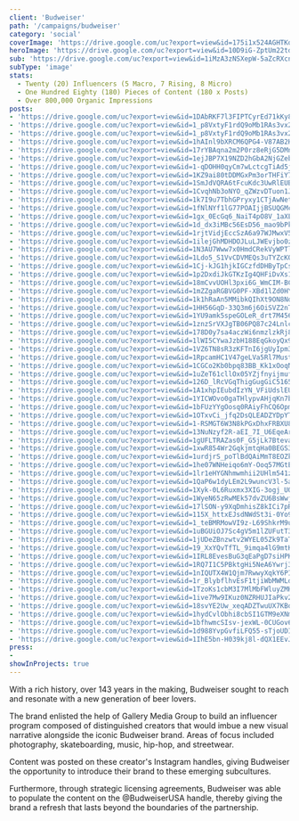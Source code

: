 ```yaml
---
client: 'Budweiser'
path: '/campaigns/budweiser'
category: 'social'
coverImage: 'https://drive.google.com/uc?export=view&id=175i1x524AGHTKqtJGpcDZ3Khhv3EDR2w'
heroImage: 'https://drive.google.com/uc?export=view&id=10D9iG-ZptUm22tdltreEvrMrR74HRWNz'
sub: 'https://drive.google.com/uc?export=view&id=1iMzA3zNSXepW-5aZcRXcnQZNxSu7_zWZ'
subType: 'image'
stats:
  - Twenty (20) Influencers (5 Macro, 7 Rising, 8 Micro)
  - One Hundred Eighty (180) Pieces of Content (180 x Posts)
  - Over 800,000 Organic Impressions
posts:
- 'https://drive.google.com/uc?export=view&id=1DAbRKF7l3FIPTCyrEd71kKy8vg-A9sfg'
- 'https://drive.google.com/uc?export=view&id=1_p8VxtyF1rdQ9oMb1RAs3vx2XHLk6jtC'
- 'https://drive.google.com/uc?export=view&id=1_p8VxtyF1rdQ9oMb1RAs3vx2XHLk6jtC'
- 'https://drive.google.com/uc?export=view&id=1hAInl9bXRCM6QPG4-V87AB2H9np2AWm9'
- 'https://drive.google.com/uc?export=view&id=17rYBAqna2m2P0rz8eRjG5DMnNDtvPvQY'
- 'https://drive.google.com/uc?export=view&id=1ejJBP7X19NZD2hGbA2NjGZebsPwwbY7E'
- 'https://drive.google.com/uc?export=view&id=1-qDOHH0qyCm7wLctcgTiAd5jhyJR8nU6'
- 'https://drive.google.com/uc?export=view&id=1KZ9ai80tDDMGxPm3orTHFiY7zPkDcsK6'
- 'https://drive.google.com/uc?export=view&id=1SmJdVQRA6tFcuKdc3UwRlEUBEFXDbxic'
- 'https://drive.google.com/uc?export=view&id=1CvqhNb3oNYO_qZWzvDTuon1J8rj2aQTd'
- 'https://drive.google.com/uc?export=view&id=1k7I9u7TbhGPryxy1CTjAwNetMxi2gvw8'
- 'https://drive.google.com/uc?export=view&id=1fNlNYf1lG77POAIjjBSUQGMcAtAnwiM-'
- 'https://drive.google.com/uc?export=view&id=1gx_0EcGq6_NaiT4pO8V_1aXLbW4_p14Q'
- 'https://drive.google.com/uc?export=view&id=1d_dx3iMBc56EsD56_mao9bPkOJ3dQvMH'
- 'https://drive.google.com/uc?export=view&id=1rjtVidjEccSzA6a97WJMwxV5pd0g2hWl'
- 'https://drive.google.com/uc?export=view&id=1ilejGhMDHDOJLuLJWEvjbo0zEMCofZVF'
- 'https://drive.google.com/uc?export=view&id=1N3AU7Www7x0HmdCRekVyWPTlMEj1ps3o'
- 'https://drive.google.com/uc?export=view&id=1Ldo5_S1VvCDVMEQs3uTYZcKQ0fmUAY7w'
- 'https://drive.google.com/uc?export=view&id=1Cj-kJG1hjkIGCzfdDHByTpCs3r65HBYk'
- 'https://drive.google.com/uc?export=view&id=1p2DxdiJkGTKzIg4QHFiDvXs1rh5KdBD9'
- 'https://drive.google.com/uc?export=view&id=18mCvvUOHl3pxi6G_WmCIM-BC4vo1PQr2'
- 'https://drive.google.com/uc?export=view&id=1mZZgaRGBVG0PF-XBd1lZd0HYhEdrbO9E'
- 'https://drive.google.com/uc?export=view&id=1k1hRaAn5MMibkQIhXt9ON8Nd9rz3VE-2'
- 'https://drive.google.com/uc?export=view&id=1HH56GqD-33Q3m6j6OiSVZ2nTScZWgK4J'
- 'https://drive.google.com/uc?export=view&id=1YU9amk5speGOLeR_drt7M456j4TO0pzs'
- 'https://drive.google.com/uc?export=view&id=1znzSrVXJgTB06PQ87c24LnlctBeye1l4'
- 'https://drive.google.com/uc?export=view&id=178D0y7sa4aczWi6nmzlzkRj8ajf_fq7O'
- 'https://drive.google.com/uc?export=view&id=1lWI5CYwaJzbH188EqGkoyQx9J7uSnsul'
- 'https://drive.google.com/uc?export=view&id=1VZ6TN8sR3zKFTnI6jgUyIpm3Kf2KZx3X'
- 'https://drive.google.com/uc?export=view&id=1RpcamHC1V47geLVa5Rl7Must14FkY5oK'
- 'https://drive.google.com/uc?export=view&id=1CGCo2Kb0bpq83BB_Kk1xOoqN5Z-FjMdi'
- 'https://drive.google.com/uc?export=view&id=1uZeT61cllOx05YZjfnyijmufGTNfvd9r'
- 'https://drive.google.com/uc?export=view&id=126D_lRcVGqThigGugGiC5165gSCn_Z3l'
- 'https://drive.google.com/uc?export=view&id=1A1xhpIEubdIzYN_VFiUdslEU-KvSu7pW'
- 'https://drive.google.com/uc?export=view&id=1YICWOvo0gaTHlypvAHjqKn7bHvPhGOjL'
- 'https://drive.google.com/uc?export=view&id=1bFUzYYgOosq0RAiyFhCQ6OpmTKfgP01O'
- 'https://drive.google.com/uc?export=view&id=1OTxvCi_jfq2DsQLEADZYDpYTmgHTXWxv'
- 'https://drive.google.com/uc?export=view&id=1-RSMGT6W3N8kPGxDhxFRBXU8AzG0k3cu'
- 'https://drive.google.com/uc?export=view&id=13NuNzyf2R-aEI_7I_U6EqeArWQch3Rjr'
- 'https://drive.google.com/uc?export=view&id=1gUFLTRAZas0F_G5jLk7BtevaKL-L66E4'
- 'https://drive.google.com/uc?export=view&id=1xwR854Wr2GqkjmtqHa0BEGS3gLv_tlO8'
- 'https://drive.google.com/uc?export=view&id=1urdjrS_poTlBdQAiMmT8EOZkbzgZcesc'
- 'https://drive.google.com/uc?export=view&id=1he07WNHeiqo6mY-Ooq57MGtE_JOXM7ym'
- 'https://drive.google.com/uc?export=view&id=1lr1eHYGNhmwmhii2UHlm541zvjkQLlhH'
- 'https://drive.google.com/uc?export=view&id=1QaP6w1dyLEm2L9wuncV3l-5adprwXp-7'
- 'https://drive.google.com/uc?export=view&id=1Xyk-0L6Ruxmx3XIG-3ogj_UOuLY2appY'
- 'https://drive.google.com/uc?export=view&id=1WyeN65zRwMEk57dvZU6BsWwj9z3LJjOk'
- 'https://drive.google.com/uc?export=view&id=17lSON-y9XqDmhisZ8kICi7pR-ZW_aP7y'
- 'https://drive.google.com/uc?export=view&id=115X_httxEJsdNWdSt3i-0Yo9LxDyHyDS'
- 'https://drive.google.com/uc?export=view&id=1_teBMRMowVI9z-L69ShkrM9uRFgO4TP7'
- 'https://drive.google.com/uc?export=view&id=1uBGUiOJ7Sc4gV5m1lZUFutT3fGXkKyG_'
- 'https://drive.google.com/uc?export=view&id=1jUDeZBnzwtv2WYEL05Zk9TaTnTWffJ90'
- 'https://drive.google.com/uc?export=view&id=19_XxYQvTfTL_9imqa4lG9mtKsYYAoAm8'
- 'https://drive.google.com/uc?export=view&id=1IRL8EvesBuG3qEaPgD7siHPKlirq0SM_'
- 'https://drive.google.com/uc?export=view&id=1RQ7I1C5PBktgHi5NeA6Ywrj38MZIK-F4'
- 'https://drive.google.com/uc?export=view&id=1nIQUTX4W1Qjm7RwwyXqkY6PI1Px7P78n'
- 'https://drive.google.com/uc?export=view&id=1r_BlybflhvEsF1tjiWbMWMLdVBWyb_Bk'
- 'https://drive.google.com/uc?export=view&id=1TzoKs1cbM3I7MlMbFWluyZMHDzx1GuzZ'
- 'https://drive.google.com/uc?export=view&id=1ive7Mw9IKuz0NZRHUJIaPkv2YLlqQVxr'
- 'https://drive.google.com/uc?export=view&id=18svYE2Uw_xeqADZTwuUX7KBot_I3BUD3'
- 'https://drive.google.com/uc?export=view&id=1hydCvlObhi8cbSI1GTM9eXNmBVdrEkFo'
- 'https://drive.google.com/uc?export=view&id=1bfhwmcSIsv-jexWL-0CUGov602iPS_wS'
- 'https://drive.google.com/uc?export=view&id=1d988YvpGvfiLFQ55-sTjoUDIT3a5woTR'
- 'https://drive.google.com/uc?export=view&id=1IhE5bn-H039kj8l-dQX1EEvJkRBXzsMz'
press:
-
showInProjects: true
---
```

  
With a rich history, over 143 years in the making, Budweiser sought to reach and resonate with a new generation of beer lovers.

The brand enlisted the help of Gallery Media Group to build an influencer program composed of distinguished creators that would imbue a new visual narrative alongside the iconic Budweiser brand. Areas of focus included photography, skateboarding, music, hip-hop, and streetwear.

Content was posted on these creator's Instagram handles, giving Budweiser the opportunity to introduce their brand to these emerging subcultures.

Furthermore, through strategic licensing agreements, Budweiser was able to populate the content on the @BudweiserUSA handle, thereby giving the brand a refresh that lasts beyond the boundaries of the partnership.